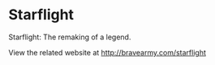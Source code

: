 # Starflight
Starflight: The remaking of a legend.

View the related website at http://bravearmy.com/starflight
